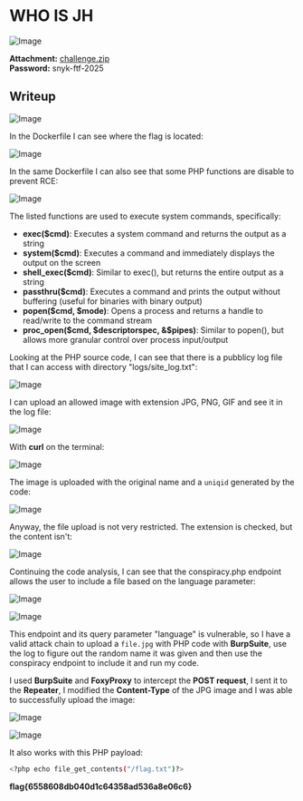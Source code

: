 # WHO IS JH
![Image](https://github.com/user-attachments/assets/3020b1a6-c91c-4d28-bcb8-8e0290fca5eb)

**Attachment:** [challenge.zip](https://github.com/user-attachments/files/19043268/challenge.zip)  
**Password:** snyk-ftf-2025

## Writeup

![Image](https://github.com/user-attachments/assets/c965c8c5-d0ae-4614-ab9d-a87998345816)

In the Dockerfile I can see where the flag is located:

![Image](https://github.com/user-attachments/assets/c9f0505b-c649-4d4c-a2d1-5f2cd9dfed4b)

In the same Dockerfile I can also see that some PHP functions are disable to prevent RCE:

![Image](https://github.com/user-attachments/assets/8bac8ecb-c9f4-4193-8f4c-9779d56130a7)

The listed functions are used to execute system commands, specifically:

- **exec($cmd)**: Executes a system command and returns the output as a string
- **system($cmd)**: Executes a command and immediately displays the output on the screen
- **shell_exec($cmd)**: Similar to exec(), but returns the entire output as a string
- **passthru($cmd)**: Executes a command and prints the output without buffering (useful for binaries with binary output)
- **popen($cmd, $mode)**: Opens a process and returns a handle to read/write to the command stream
- **proc_open($cmd, $descriptorspec, &$pipes)**: Similar to popen(), but allows more granular control over process input/output

Looking at the PHP source code, I can see that there is a pubblicy log file that I can access with directory "logs/site_log.txt":

![Image](https://github.com/user-attachments/assets/04c1cda4-8b8d-4e33-891f-73f1238f3d9b)

I can upload an allowed image with extension JPG, PNG, GIF and see it in the log file:

![Image](https://github.com/user-attachments/assets/9f050206-19a3-489a-afa4-010ba85ed7e8)

With **curl** on the terminal:

![Image](https://github.com/user-attachments/assets/aa4d2c69-97d0-42f1-86e1-735805f17dde)

The image is uploaded with the original name and a `uniqid` generated by the code:

![Image](https://github.com/user-attachments/assets/3f05f070-dbdd-4c81-948d-26aadb256d70)

Anyway, the file upload is not very restricted. The extension is checked, but the content isn't:

![Image](https://github.com/user-attachments/assets/71ad9320-31ed-4a7a-8b86-afe682e1a0ea)

Continuing the code analysis, I can see that the conspiracy.php endpoint allows the user to include a file based on the language parameter:

![Image](https://github.com/user-attachments/assets/ca74b23e-72eb-4069-8139-b91d1d2f1e98)

![Image](https://github.com/user-attachments/assets/83fa5209-4bf5-4c5f-bbaf-8d83b8436fb5)

This endpoint and its query parameter "language" is vulnerable, so I have a valid attack chain to upload a `file.jpg` with PHP code with **BurpSuite**, use the log to figure out the random name it was given and then use the conspiracy endpoint to include it and run my code.

I used **BurpSuite** and **FoxyProxy** to intercept the **POST request**, I sent it to the **Repeater**, I modified the **Content-Type** of the JPG image and I was able to successfully upload the image:

![Image](https://github.com/user-attachments/assets/ef4b7978-66a4-46da-8ca7-81d9302d644b)

![Image](https://github.com/user-attachments/assets/dfb434dd-0ce2-4229-b408-d05a6bb6859d)

It also works with this PHP payload:

```bash
<?php echo file_get_contents("/flag.txt")?>
```

**flag{6558608db040d1c64358ad536a8e06c6}**
